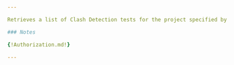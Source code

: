 ```yaml
---

Retrieves a list of Clash Detection tests for the project specified by the iTwin id.

### Notes

{!Authorization.md!}

---
```

